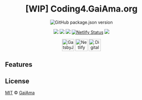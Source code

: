 <!-- <h1 align="center"><a href="https://coding4.gaiama.org" title="GaiAma.org">Coding4.GaiAma.org</a></h1> -->
<h1 align="center">[WIP] Coding4.GaiAma.org</h1>

<p align="center"><img alt="GitHub package.json version" src="https://img.shields.io/github/package-json/v/GaiAma/coding4.gaiama.org.svg?style=for-the-badge"></p>

<p align="center">
  <a href="https://donate.gaiama.org/" title="Donate to help us protect more rainforest from being destroyed"><img src="https://img.shields.io/badge/$-support-green.svg"></a>
  <a href="#contributors" title="All Contributors"><img src="https://img.shields.io/badge/all_contributors-3-orange.svg"></a>
  <a href="http://makeapullrequest.com/" title="PRs Welcome"><img src="https://img.shields.io/badge/PRs-welcome-brightgreen.svg"></a>
  <a href="https://www.netlify.com" title="Frontend hosted on Netlify"><img src="https://api.netlify.com/api/v1/badges/2f70a68f-3b42-44ca-8dbe-189f030dbd64/deploy-status" alt="Netlify Status"/></a>
  <a href="https://nodejs.org" title="Node.js 10.10"><img src="https://img.shields.io/badge/node.js-10.10-%23026e00.svg"/></a>
</p>

<p align="center">
  <a title="Static Site Generator: GatsbyJS" href="https://www.gatsbyjs.org" target="_blank"><img src="https://www.gaiama.org/gatsby_logo.svg" width="40" alt="GatsbyJS Logo"></a> <a title="Hoster: Netlify" href="https://www.netlify.com" target="_blank"><img src="https://www.gaiama.org/netlify_logo.svg" width="40" alt="Netlify Logo"></a> <a title="Server: DigitalOcean" href="https://m.do.co/c/bcef7e4dac88" target="_blank"><img src="https://www.gaiama.org/digitalocean_logo.svg" width="40" alt="DigitalOcean Logo"></a>
<!-- ![GatsbyJS](https://img.shields.io/badge/dynamic/json.svg?color=%23663399&label=GatsbyJS&prefix=v&query=%24.dependencies.gatsby&url=https%3A%2F%2Fraw.githubusercontent.com%2FGaiAma%2Fgaiama.org%2Fmaster%2Fpackage.json) -->
</p>

## Features

## License

[MIT](../../LICENSE) © [GaiAma](https://www.gaiama.org)
